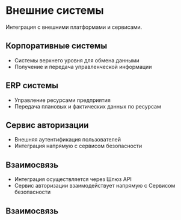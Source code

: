 # Внешние системы

Интеграция с внешними платформами и сервисами.

## Корпоративные системы
- Системы верхнего уровня для обмена данными
- Получение и передача управленческой информации

## ERP системы
- Управление ресурсами предприятия
- Передача плановых и фактических данных по ресурсам

## Сервис авторизации
- Внешняя аутентификация пользователей
- Интеграция напрямую с сервисом безопасности

## Взаимосвязь
- Интеграция осуществляется через Шлюз API
- Сервис авторизации взаимодействует напрямую с Сервисом безопасности 

## Взаимосвязь


